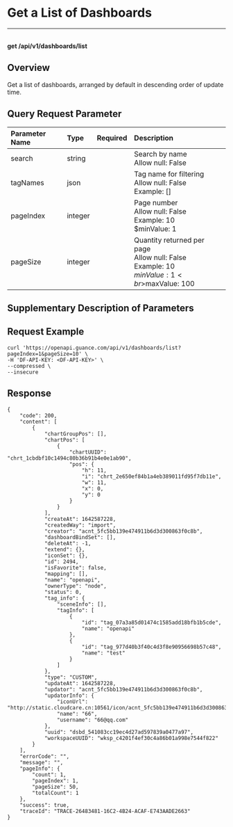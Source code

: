 # Get a List of Dashboards

---

<br />**get /api/v1/dashboards/list**

## Overview
Get a list of dashboards, arranged by default in descending order of update time.




## Query Request Parameter

| Parameter Name        | Type     | Required   | Description              |
|:-----------|:-------|:-----|:----------------|
| search | string |  | Search by name<br>Allow null: False <br> |
| tagNames | json |  | Tag name for filtering<br>Allow null: False <br>Example: [] <br> |
| pageIndex | integer |  | Page number<br>Allow null: False <br>Example: 10 <br>$minValue: 1 <br> |
| pageSize | integer |  | Quantity returned per page<br>Allow null: False <br>Example: 10 <br>$minValue: 1 <br>$maxValue: 100 <br> |

## Supplementary Description of Parameters





## Request Example
```shell
curl 'https://openapi.guance.com/api/v1/dashboards/list?pageIndex=1&pageSize=10' \
-H 'DF-API-KEY: <DF-API-KEY>' \
--compressed \
--insecure
```




## Response
```shell
{
    "code": 200,
    "content": [
        {
            "chartGroupPos": [],
            "chartPos": [
                {
                    "chartUUID": "chrt_1cbdbf10c1494c80b36b91b4e0e1ab90",
                    "pos": {
                        "h": 11,
                        "i": "chrt_2e650ef84b1a4eb389011fd95f7db11e",
                        "w": 11,
                        "x": 0,
                        "y": 0
                    }
                }
            ],
            "createAt": 1642587228,
            "createdWay": "import",
            "creator": "acnt_5fc5bb139e474911b6d3d300863f0c8b",
            "dashboardBindSet": [],
            "deleteAt": -1,
            "extend": {},
            "iconSet": {},
            "id": 2494,
            "isFavorite": false,
            "mapping": [],
            "name": "openapi",
            "ownerType": "node",
            "status": 0,
            "tag_info": {
                "sceneInfo": [],
                "tagInfo": [
                    {
                        "id": "tag_07a3a85d01474c1585add18bfb1b5cde",
                        "name": "openapi"
                    },
                    {
                        "id": "tag_977d40b3f40c4d3f8e90956698b57c48",
                        "name": "test"
                    }
                ]
            },
            "type": "CUSTOM",
            "updateAt": 1642587228,
            "updator": "acnt_5fc5bb139e474911b6d3d300863f0c8b",
            "updatorInfo": {
                "iconUrl": "http://static.cloudcare.cn:10561/icon/acnt_5fc5bb139e474911b6d3d300863f0c8b.png",
                "name": "66",
                "username": "66@qq.com"
            },
            "uuid": "dsbd_541083cc19ec4d27ad597839a0477a97",
            "workspaceUUID": "wksp_c4201f4ef30c4a86b01a998e7544f822"
        }
    ],
    "errorCode": "",
    "message": "",
    "pageInfo": {
        "count": 1,
        "pageIndex": 1,
        "pageSize": 50,
        "totalCount": 1
    },
    "success": true,
    "traceId": "TRACE-26483481-16C2-4B24-ACAF-E743AADE2663"
} 
```




